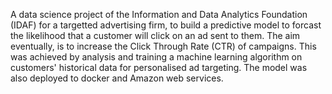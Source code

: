 A data science project of the Information and Data Analytics Foundation (IDAF) for a targetted advertising firm, to build a predictive model to forcast the likelihood that a customer will click on an ad sent to them. The aim eventually, is to increase the Click Through Rate (CTR) of campaigns. This was achieved by analysis and training a machine learning algorithm on customers' historical data for personalised ad targeting. The model was also deployed to docker and Amazon web services.
